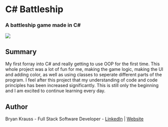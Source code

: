 # C# Battleship

### A battleship game made in C#

![](./gif/battleship.gif)

## Summary

My first forray into C# and really getting to use OOP for the first time. This whole project was a lot of fun for me,
making the game logic, making the UI and adding color, as well as using classes to seperate different parts of the
program. I feel after this project that my understanding of code and code principles has been increased significantly.
This is still only the beginning and I am excited to continue learning every day.

## Author

Bryan Krauss - Full Stack Software Developer - [LinkedIn](https://www.linkedin.com/in/bryan-krauss-556b3a200/) | [Website](https://bryankrauss.ca/)
